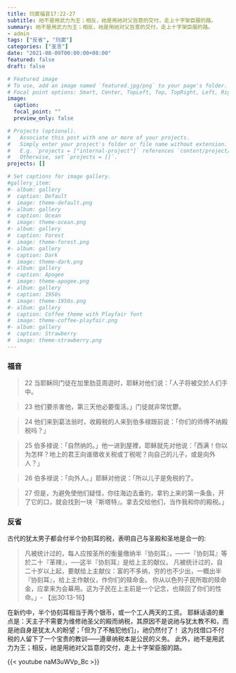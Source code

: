 ```yaml
---
title: 玛窦福音17:22-27
subtitle: 祂不是用武力为王；相反，祂是用祂对父旨意的交付，走上十字架臣服的路。
summary: 祂不是用武力为王；相反，祂是用祂对父旨意的交付，走上十字架臣服的路。
- admin
tags: ["反省", "玛窦"]
categories: ["圣言"]
date: "2021-08-09T00:00:00+08:00"
featured: false
draft: false

# Featured image
# To use, add an image named `featured.jpg/png` to your page's folder.
# Focal point options: Smart, Center, TopLeft, Top, TopRight, Left, Right, BottomLeft, Bottom, BottomRight
image:
  caption:
  focal_point: ""
  preview_only: false

# Projects (optional).
#   Associate this post with one or more of your projects.
#   Simply enter your project's folder or file name without extension.
#   E.g. `projects = ["internal-project"]` references `content/project/deep-learning/index.md`.
#   Otherwise, set `projects = []`.
projects: []

# Set captions for image gallery.
#gallery_item:
#- album: gallery
#  caption: Default
#  image: theme-default.png
#- album: gallery
#  caption: Ocean
#  image: theme-ocean.png
#- album: gallery
#  caption: Forest
#  image: theme-forest.png
#- album: gallery
#  caption: Dark
#  image: theme-dark.png
#- album: gallery
#  caption: Apogee
#  image: theme-apogee.png
#- album: gallery
#  caption: 1950s
#  image: theme-1950s.png
#- album: gallery
#  caption: Coffee theme with Playfair font
#  image: theme-coffee-playfair.png
#- album: gallery
#  caption: Strawberry
#  image: theme-strawberry.png
---
```


### 福音
> 22 当耶稣同门徒在加里肋亚周遊时，耶稣对他们说：「人子将被交於人们手中。

> 23 他们要杀害他，第三天他必要復活。」门徒就非常忧鬱。

> 24 他们来到葛法翁时，收殿税的人来到伯多禄跟前说：「你们的师傅不纳殿税吗？」

> 25 伯多禄说：「自然纳的。」他一进到屋裡，耶稣就先对他说：「西满！你以为怎样？地上的君王向谁徵收关税或丁税呢？向自己的儿子，或是向外人？」

> 26 伯多禄说：「向外人。」耶稣对他说：「所以儿子是免税的了。

> 27 但是，为避免使他们疑怪，你往海边去垂钓，拿钓上来的第一条鱼，开了它的口，就会找到一块『斯塔特』。拿去交给他们，当作我和你的殿税。」

### 反省
古代的犹太男子都会付半个协刻耳的税，表明自己与圣殿和圣地是合一的:
>  凡被统计过的，每人应按圣所的衡量缴纳半『协刻耳』，──一『协刻耳』等於二十『革辣』，──这半『协刻耳』是给上主的献仪。 凡被统计过的，自二十岁以上起，要献给上主献仪：富的不多纳，穷的也不少出，一概出半『协刻耳』，给上主作献仪，作你们的赎命金。 你从以色列子民所取的赎命金，应拿来为会幕用。这为子民在上主前是一个记念，也赎回了你们的性命。」- 【出30:13-16】

在新约中，半个协刻耳相当于两个银币，或一个工人两天的工资。 耶稣话语的重点是：天主子不需要为维修祂圣父的殿而纳税，其原因不是说祂与犹太教不和，而是祂自身是犹太人的盼望；「但为了不触犯他们」，祂仍然付了！ 这为找借口不付税的人留下了一个宝贵的教训——遵章纳税本是公民的义务。 此外，祂不是用武力为王；相反，祂是用祂对父旨意的交付，走上十字架臣服的路。

{{< youtube naM3uWVp_Bc >}}
